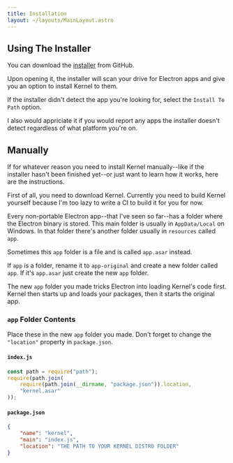 ```yaml
---
title: Installation
layout: ~/layouts/MainLayout.astro
---
```


## Using The Installer

You can download the [installer](https://github.com/kernel-mod/installer) from GitHub.

Upon opening it, the installer will scan your drive for Electron apps and give you an option to install Kernel to them.

If the installer didn't detect the app you're looking for, select the `Install To Path` option.

I also would appriciate it if you would report any apps the installer doesn't detect regardless of what platform you're on.

## Manually

If for whatever reason you need to install Kernel manually--like if the installer hasn't been finished yet--or just want to learn how it works, here are the instructions.

First of all, you need to download Kernel. Currently you need to build Kernel yourself because I'm too lazy to write a CI to build it for you for now.

Every non-portable Electron app--that I've seen so far--has a folder where the Electron binary is stored. This main folder is usually in `AppData/Local` on Windows. In that folder there's another folder usually in `resources` called `app`.

Sometimes this `app` folder is a file and is called `app.asar` instead.

If `app` is a folder, rename it to `app-original` and create a new folder called `app`. If it's `app.asar` just create the new `app` folder.

The new `app` folder you made tricks Electron into loading Kernel's code first. Kernel then starts up and loads your packages, then it starts the original app.

### `app` Folder Contents

Place these in the new `app` folder you made. Don't forget to change the `"location"` property in `package.json`.

#### `index.js`

```js
const path = require("path");
require(path.join(
	require(path.join(__dirname, "package.json")).location,
	"kernel.asar"
));
```

#### `package.json`

```json
{
	"name": "kernel",
	"main": "index.js",
	"location": "THE PATH TO YOUR KERNEL DISTRO FOLDER"
}
```
